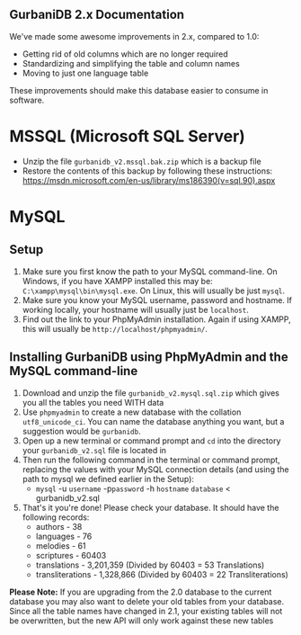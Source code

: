 ## GurbaniDB 2.x Documentation

We've made some awesome improvements in 2.x, compared to 1.0:

* Getting rid of old columns which are no longer required
* Standardizing and simplifying the table and column names
* Moving to just one language table

These improvements should make this database easier to consume in software.

# MSSQL (Microsoft SQL Server)
* Unzip the file `gurbanidb_v2.mssql.bak.zip` which is a backup file
* Restore the contents of this backup by following these instructions: https://msdn.microsoft.com/en-us/library/ms186390(v=sql.90).aspx

# MySQL
## Setup
1. Make sure you first know the path to your MySQL command-line. On Windows, if you have XAMPP installed this may be: `C:\xampp\mysql\bin\mysql.exe`. On Linux, this will usually be just `mysql`.
2. Make sure you know your MySQL username, password and hostname. If working locally, your hostname will usually just be `localhost`.
3. Find out the link to your PhpMyAdmin installation. Again if using XAMPP, this will usually be `http://localhost/phpmyadmin/`.

## Installing GurbaniDB using PhpMyAdmin and the MySQL command-line
1. Download and unzip the file `gurbanidb_v2.mysql.sql.zip` which gives you all the tables you need WITH data
2. Use `phpmyadmin` to create a new database with the collation `utf8_unicode_ci`. You can name the database anything you want, but a suggestion would be `gurbanidb`.
3. Open up a new terminal or command prompt and `cd` into the directory your `gurbanidb_v2.sql` file is located in
4. Then run the following command in the terminal or command prompt, replacing the values with your MySQL connection details (and using the path to mysql we defined earlier in the Setup):
	* `mysql` -u `username` -p`password` -h `hostname` `database` < gurbanidb_v2.sql
5. That's it you're done! Please check your database. It should have the following records:
	* authors - 38
	* languages - 76
	* melodies - 61
	* scriptures - 60403
	* translations - 3,201,359 (Divided by 60403 = 53 Translations)
	* transliterations - 1,328,866 (Divided by 60403 = 22 Transliterations)

__Please Note:__ If you are upgrading from the 2.0 database to the current database you may also want to delete your old tables from your database. Since all the table names have changed in 2.1, your existing tables will not be overwritten, but the new API will only work against these new tables
